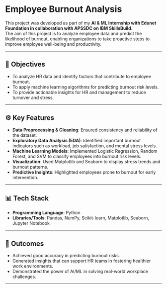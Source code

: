 # Employee Burnout Analysis

This project was developed as part of my **AI & ML Internship with Edunet Foundation in collaboration with APSSDC on IBM SkillsBuild**.  
The aim of this project is to analyze employee data and predict the likelihood of burnout, enabling organizations to take proactive steps to improve employee well-being and productivity.

---

## 📌 Objectives
- To analyze HR data and identify factors that contribute to employee burnout.  
- To apply machine learning algorithms for predicting burnout risk levels.  
- To provide actionable insights for HR and management to reduce turnover and stress.  

---

## ⚙️ Key Features
- **Data Preprocessing & Cleaning**: Ensured consistency and reliability of the dataset.  
- **Exploratory Data Analysis (EDA)**: Identified important burnout indicators such as workload, job satisfaction, and mental stress levels.  
- **Machine Learning Models**: Implemented Logistic Regression, Random Forest, and SVM to classify employees into burnout risk levels.  
- **Visualization**: Used Matplotlib and Seaborn to display stress trends and burnout patterns.  
- **Predictive Insights**: Highlighted employees prone to burnout for early intervention.  

---

## 📊 Tech Stack
- **Programming Language**: Python  
- **Libraries/Tools**: Pandas, NumPy, Scikit-learn, Matplotlib, Seaborn, Jupyter Notebook  

---

## 🚀 Outcomes
- Achieved good accuracy in predicting burnout risks.  
- Generated insights that can support HR teams in fostering healthier work environments.  
- Demonstrated the power of AI/ML in solving real-world workplace challenges.  

---
